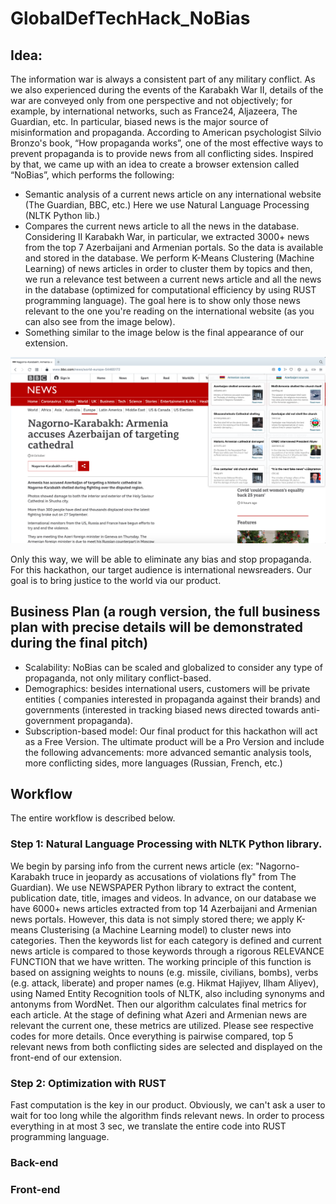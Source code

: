 # GlobalDefTechHack_NoBias

## Idea:
The information war is always a consistent part of any military conflict. As we also experienced during the events of the Karabakh War II,  details of the war are conveyed only from one perspective and not objectively; for example, by international networks, such as France24, Aljazeera, The Guardian, etc. In particular, biased news is the major source of misinformation and propaganda. According to American psychologist Silvio Bronzo's book, “How propaganda works”, one of the most effective ways to prevent propaganda is to provide news from all conflicting sides. Inspired by that, we came up with an idea to create a browser extension called “NoBias”, which performs the following:

- Semantic analysis of a current news article on any international website (The Guardian, BBC, etc.) Here we use Natural Language Processing (NLTK Python lib.)
- Compares the current news article to all the news in the database. Considering II Karabakh War, in particular, we extracted 3000+ news from the top 7 Azerbaijani and Armenian portals. So the data is available and stored in the database. We perform K-Means Clustering (Machine Learning) of news articles in order to cluster them by topics and then, we run a relevance test between a current news article and all the news in the database (optimized for computational efficiency by using RUST programming language). The goal here is to show only those news relevant to the one you're reading on the international website (as you can also see from the image below).
- Something similar to the image below is the final appearance of our extension.

![NoBias](NoBias.png)

Only this way, we will be able to eliminate any bias and stop propaganda. For this hackathon, our target audience is international newsreaders. Our goal is to bring justice to the world via our product.

## Business Plan (a rough version, the full business plan with precise details will be demonstrated during the final pitch)

- Scalability: NoBias can be scaled and globalized to consider any type of propaganda, not only military conflict-based.
- Demographics: besides international users, customers will be private entities ( companies interested in propaganda against their brands) and governments (interested in tracking biased news directed towards anti-government propaganda). 
- Subscription-based model: Our final product for this hackathon will act as a Free Version. The ultimate product will be a Pro Version and include the following advancements: more advanced semantic analysis tools, more conflicting sides, more languages (Russian, French, etc.) 

## Workflow 
The entire workflow is described below. 

### Step 1: Natural Language Processing with NLTK Python library.
We begin by parsing info from the current news article (ex: "Nagorno-Karabakh truce in jeopardy as accusations of violations fly" from The Guardian). We use NEWSPAPER Python library to extract the content, publication date, title, images and videos. In advance, on our database we have 6000+ news articles extracted from top 14 Azerbaijani and Armenian news portals. However, this data is not simply stored there; we apply K-means Clusterising (a Machine Learning model) to cluster news into categories. Then the keywords list for each category is defined and current news article is compared to those keywords through a rigorous RELEVANCE FUNCTION that we have written. The working principle of this function is based on assigning weights to nouns (e.g. missile, civilians, bombs), verbs (e.g. attack, liberate) and proper names (e.g. Hikmat Hajiyev, Ilham Aliyev), using Named Entity Recognition tools of NLTK, also including synonyms and antonyms from WordNet. Then our algorithm calculates final metrics for each article. At the stage of defining what Azeri and Armenian news are relevant the current one, these metrics are utilized. Please see respective codes for more details. Once everything is pairwise compared, top 5 relevant news from both conflicting sides are selected and displayed on the front-end of our extension. 

### Step 2: Optimization with RUST
Fast computation is the key in our product. Obviously, we can't ask a user to wait for too long while the algorithm finds relevant news. In order to process everything in at most 3 sec, we translate the entire code into RUST programming language. 

### Back-end

### Front-end
